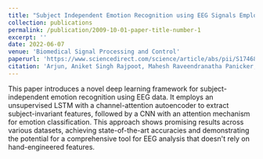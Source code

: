 ```yaml
---
title: "Subject Independent Emotion Recognition using EEG Signals Employing Attention Driven Neural Networks"
collection: publications
permalink: /publication/2009-10-01-paper-title-number-1
excerpt: ''
date: 2022-06-07
venue: 'Biomedical Signal Processing and Control'
paperurl: 'https://www.sciencedirect.com/science/article/abs/pii/S1746809422000696'
citation: 'Arjun, Aniket Singh Rajpoot, Mahesh Raveendranatha Panicker, Subject independent emotion recognition using EEG signals employing attention driven neural networks, Biomedical Signal Processing and Control, Volume 75, 2022,'
---
```


This paper introduces a novel deep learning framework for subject-independent emotion recognition using EEG data. It employs an unsupervised LSTM with a channel-attention autoencoder to extract subject-invariant features, followed by a CNN with an attention mechanism for emotion classification. This approach shows promising results across various datasets, achieving state-of-the-art accuracies and demonstrating the potential for a comprehensive tool for EEG analysis that doesn't rely on hand-engineered features.
